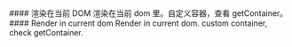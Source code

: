 <cn>
#### 渲染在当前 DOM
渲染在当前 dom 里。自定义容器，查看 getContainer。
</cn>

<us>
#### Render in current dom
Render in current dom. custom container, check getContainer.
</us>

